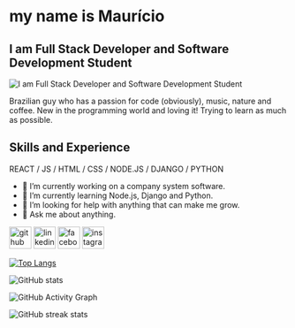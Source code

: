 # my name is Maurício
## I am Full Stack Developer and Software Development Student
![I am Full Stack Developer and Software Development Student](https://arturssmirnovs.github.io/github-profile-readme-generator/images/banner.png)

Brazilian guy who has a passion for code (obviously), music, nature and coffee. New in the programming world and loving it! Trying to learn as much as possible.

## Skills and Experience
REACT / JS / HTML / CSS / NODE.JS / DJANGO / PYTHON

- 🔭 I’m currently working on a company system software. 
- 🌱 I’m currently learning Node.js, Django and Python. 
- 🤔 I’m looking for help with anything that can make me grow. 
- 💬 Ask me about anything. 


[<img src='https://cdn.jsdelivr.net/npm/simple-icons@3.0.1/icons/github.svg' alt='github' height='40'>](https://github.com/MauSDJ)  [<img src='https://cdn.jsdelivr.net/npm/simple-icons@3.0.1/icons/linkedin.svg' alt='linkedin' height='40'>](https://www.linkedin.com/in/maurício-dávila/)  [<img src='https://cdn.jsdelivr.net/npm/simple-icons@3.0.1/icons/facebook.svg' alt='facebook' height='40'>](https://www.facebook.com/mauricio.davila.35)  [<img src='https://cdn.jsdelivr.net/npm/simple-icons@3.0.1/icons/instagram.svg' alt='instagram' height='40'>](https://www.instagram.com/mau_sdj/)  

[![Top Langs](https://github-readme-stats.vercel.app/api/top-langs/?username=MauSDJ)](https://github.com/anuraghazra/github-readme-stats)

![GitHub stats](https://github-readme-stats.vercel.app/api?username=MauSDJ&show_icons=true&count_private=true)  

![GitHub Activity Graph](https://activity-graph.herokuapp.com/graph?username=MauSDJ)  

![GitHub streak stats](https://github-readme-streak-stats.herokuapp.com/?user=MauSDJ)  
